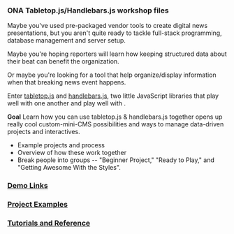 ### ONA Tabletop.js/Handlebars.js workshop files

Maybe you've used pre-packaged vendor tools to create digital news presentations, but you aren't quite ready to tackle full-stack programming, database management and server setup.

Maybe you're hoping reporters will learn how keeping structured data about their beat can benefit the organization.

Or maybe you're looking for a tool that help organize/display information when that breaking news event happens.

Enter [tabletop.js](https://github.com/jsoma/tabletop) and [handlebars.js](http://handlebarsjs.com/), two little JavaScript libraries that play well with one another and play well with .


**Goal** Learn how you can use tabletop.js & handlebars.js together opens up really cool custom-mini-CMS possibilities and ways to manage data-driven projects and interactives.

* Example projects and process
* Overview of how these work together
* Break people into groups -- "Beginner Project," "Ready to Play," and "Getting Awesome With the Styles".

### [Demo Links](https://github.com/chrislkeller/ona-workshop/wiki/Links-to-Demos)

### [Project Examples](https://github.com/chrislkeller/ona-workshop/wiki/Project-Examples)

### [Tutorials and Reference](https://github.com/chrislkeller/ona-workshop/wiki/Tutorials-and-Reference)